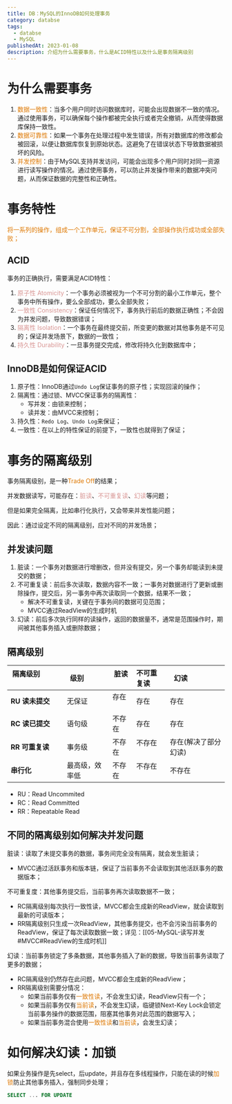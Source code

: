 ```yaml
---
title: DB：MySQL的InnoDB如何处理事务
category: databse
tags:
  - databse
  - MySQL
publishedAt: 2023-01-08
description: 介绍为什么需要事务，什么是ACID特性以及什么是事务隔离级别
---
```


# 为什么需要事务

1. <font color="#de7802">数据一致性</font>：当多个用户同时访问数据库时，可能会出现数据不一致的情况。通过使用事务，可以确保每个操作都被完全执行或者完全撤销，从而使得数据库保持一致性。
2. <font color="#de7802">数据可靠性</font>：如果一个事务在处理过程中发生错误，所有对数据库的修改都会被回滚，以便让数据库恢复到原始状态。这避免了在错误状态下导致数据被损坏的风险。
3. <font color="#de7802">并发控制</font>：由于MySQL支持并发访问，可能会出现多个用户同时对同一资源进行读写操作的情况。通过使用事务，可以防止并发操作带来的数据冲突问题，从而保证数据的完整性和正确性。


# 事务特性

<font color="#de7802">将一系列的操作，组成一个工作单元，保证不可分割，全部操作执行成功或全部失败；</font>

## ACID
事务的正确执行，需要满足ACID特性：

1. <font color="#d99694">原子性 Atomicity</font>：一个事务必须被视为一个不可分割的最小工作单元，整个事务中所有操作，要么全部成功，要么全部失败；
2. <font color="#d99694">一致性 Consistency</font>：保证任何情况下，事务执行前后的数据正确性；不会因为并发问题，导致数据错误；
3. <font color="#d99694">隔离性 Isolation</font>：一个事务在最终提交前，所变更的数据对其他事务是不可见的；保证并发场景下，数据的一致性；
4. <font color="#d99694">持久性 Durability</font>：一旦事务提交完成，修改将持久化到数据库中；

## InnoDB是如何保证ACID

1. 原子性：InnoDB通过`Undo Log`保证事务的原子性；实现回滚的操作；
2. 隔离性：通过锁、MVCC保证事务的隔离性：
	- 写并发：由锁来控制；
	- 读并发：由MVCC来控制；
3. 持久性：`Redo Log`、`Undo Log`来保证；
4. 一致性：在以上的特性保证的前提下，一致性也就得到了保证；

# 事务的隔离级别

事务隔离级别，是一种<font color="#de7802">Trade Off</font>的结果；

并发数据读写，可能存在：<font color="#d99694">脏读</font>、<font color="#d99694">不可重复读</font>、<font color="#d99694">幻读</font>等问题；

但是如果完全隔离，比如串行化执行，又会带来并发性能问题；

因此：通过设定不同的隔离级别，应对不同的并发场景；

## 并发读问题

1. 脏读：一个事务对数据进行增删改，但并没有提交，另一个事务却能读到未提交的数据；
2. 不可重复读：前后多次读取，数据内容不一致；一事务对数据进行了更新或删除操作，提交后，另一事务中再次读取同一个数据，结果不一致；
	- 解决不可重复读，关键在于事务间的数据可见范围；
	- MVCC通过ReadView的生成时机
1. 幻读：前后多次执行同样的读操作，返回的数据量不，通常是范围操作时，期间被其他事务插入或删除数据；


## 隔离级别

| 隔离级别                     | 级别           | 脏读   | 不可重复读    | 幻读                 |
| ------------------------ | ------------ | ---- | :------- | ------------------ |
| **RU 读未提交**              | 无保证          | 存在   | 存在       | 存在                 |
| **RC 读已提交**              | 语句级          | 不存在  | 存在       | 存在                 |
| **RR 可重复读**              | 事务级          | 不存在  | 不存在      | 存在(解决了部分幻读)        |
| **串行化**                  | 最高级，效率低      | 不存在  | 不存在      | 不存在                |
- RU：Read Uncommited
- RC：Read Committed
- RR：Repeatable Read

## 不同的隔离级别如何解决并发问题

脏读：读取了未提交事务的数据，事务间完全没有隔离，就会发生脏读；
- MVCC通过活跃事务和版本链，保证了当前事务不会读取到其他活跃事务的数据版本；

不可重复度：其他事务提交后，当前事务再次读取数据不一致；
- RC隔离级别每次执行一致性读，MVCC都会生成新的ReadView，就会读取到最新的可读版本；
- RR隔离级别只生成一次ReadView，其他事务提交，也不会污染当前事务的ReadView，保证了每次读取数据一致；详见：[[05-MySQL-读写并发#MVCC#ReadView的生成时机]]

幻读：当前事务锁定了多条数据，其他事务插入了新的数据，导致当前事务读取了更多的数据；
- RC隔离级别仍然存在此问题，MVCC都会生成新的ReadView；
- RR隔离级别需要分情况：
	- 如果当前事务仅有<font color="#de7802">一致性读</font>，不会发生幻读，ReadView只有一个；
	- 如果当前事务仅有<font color="#de7802">当前读</font>，不会发生幻读，临键锁Next-Key Lock会锁定当前事务操作的数据范围，阻塞其他事务对此范围的数据写入；
	- 如果当前事务混合使用<font color="#de7802">一致性读</font>和<font color="#de7802">当前读</font>，会发生幻读；

# 如何解决幻读：加锁

如果业务操作是先select，后update，并且存在多线程操作，只能在读的时候<font color="#de7802">加锁</font>防止其他事务插入，强制同步处理；

```sql
SELECT ... FOR UPDATE
```

